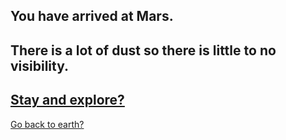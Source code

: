 You have arrived at Mars.
---
There is a lot of dust so there is little to no visibility.
---
[Stay and explore?](building.md)
---
[Go back to earth?](survived.md)
